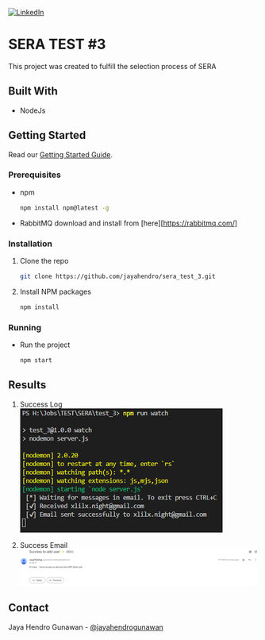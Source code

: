 [![LinkedIn][linkedin-shield]][linkedin-url]

# SERA TEST #3
This project was created to fulfill the selection process of SERA

## Built With
- NodeJs

<!-- GETTING STARTED -->

## Getting Started

Read our [Getting Started Guide](https://github.com/jayahendro/sera_test_3#getting-started).

### Prerequisites

- npm
  ```sh
  npm install npm@latest -g
  ```

- RabbitMQ
  download and install from [here][https://rabbitmq.com/]


### Installation

1. Clone the repo
   ```sh
   git clone https://github.com/jayahendro/sera_test_3.git
   ```
2. Install NPM packages
   ```sh
   npm install
   ```

### Running

- Run the project
   ```sh
   npm start
   ```

## Results
1. Success Log<br>
   ![Success Log][success-log]

2. Success Email<br>
   ![Coverage Code][success-email]

## Contact
Jaya Hendro Gunawan - [@jayahendrogunawan][instagram-url]

[linkedin-shield]: https://img.shields.io/badge/-LinkedIn-black.svg?style=for-the-badge&logo=linkedin&colorB=555
[linkedin-url]: https://www.linkedin.com/in/jayahendro/
[instagram-url]: https://www.instagram.com/jayahendrogunawan/
[success-log]: ./img/run_project.png
[success-email]: ./img/email_success.png
